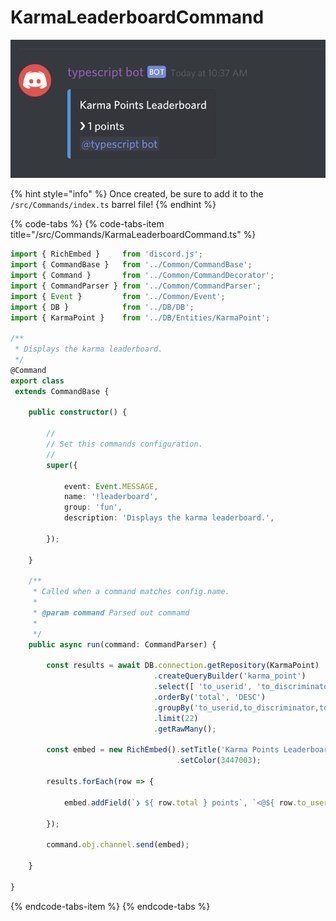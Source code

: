 # KarmaLeaderboardCommand

![!leaderboard](../.gitbook/assets/screen-shot-2019-03-16-at-10.38.05-am.png)

{% hint style="info" %}
Once created, be sure to add it to the `/src/Commands/index.ts` barrel file!
{% endhint %}

{% code-tabs %}
{% code-tabs-item title="/src/Commands/KarmaLeaderboardCommand.ts" %}
```typescript
import { RichEmbed }     from 'discord.js';
import { CommandBase }   from '../Common/CommandBase';
import { Command }       from '../Common/CommandDecorator';
import { CommandParser } from '../Common/CommandParser';
import { Event }         from '../Common/Event';
import { DB }            from '../DB/DB';
import { KarmaPoint }    from '../DB/Entities/KarmaPoint';

/**
 * Displays the karma leaderboard.
 */
@Command
export class 
 extends CommandBase {

    public constructor() {

        //
        // Set this commands configuration.
        //
        super({

            event: Event.MESSAGE,
            name: '!leaderboard',
            group: 'fun',
            description: 'Displays the karma leaderboard.',

        });

    }

    /**
     * Called when a command matches config.name.
     *
     * @param command Parsed out commamd
     *
     */
    public async run(command: CommandParser) {

        const results = await DB.connection.getRepository(KarmaPoint)
                                .createQueryBuilder('karma_point')
                                .select([ 'to_userid', 'to_discriminator', 'to_username', 'COUNT(karma_point.id) AS total' ])
                                .orderBy('total', 'DESC')
                                .groupBy('to_userid,to_discriminator,to_username')
                                .limit(22)
                                .getRawMany();

        const embed = new RichEmbed().setTitle('Karma Points Leaderboard')
                                     .setColor(3447003);

        results.forEach(row => {

            embed.addField(`❯ ${ row.total } points`, `<@${ row.to_userid }>`);

        });

        command.obj.channel.send(embed);

    }

}
```
{% endcode-tabs-item %}
{% endcode-tabs %}

